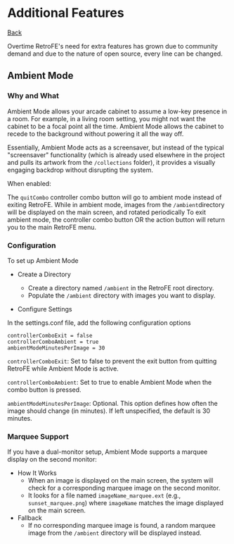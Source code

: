 # Additional Features
[Back](README.md)

Overtime RetroFE's need for extra features has grown due to community demand and due to the nature of open source, every line can be changed.

## Ambient Mode
### Why and What

Ambient Mode allows your arcade cabinet to assume a low-key presence in a room. For example, in a living room setting, you might not want the cabinet to be a focal point all the time. Ambient Mode allows the cabinet to recede to the background without powering it all the way off.

Essentially, Ambient Mode acts as a screensaver, but instead of the typical "screensaver" functionality (which is already used elsewhere in the project and pulls its artwork from the `/collections` folder), it provides a visually engaging backdrop without disrupting the system.

When enabled:

The `quitCombo` controller combo button will go to ambient mode instead of exiting RetroFE.
While in ambient mode, images from the `/ambient`directory will be displayed on the main screen, and rotated periodically
To exit ambient mode, the controller combo button OR the action button will return you to the main RetroFE menu.

### Configuration
To set up Ambient Mode

- Create a Directory
    - Create a directory named `/ambient` in the RetroFE root directory.
    - Populate the `/ambient` directory with images you want to display.


- Configure Settings

In the settings.conf file, add the following configuration options

```
controllerComboExit = false
controllerComboAmbient = true
ambientModeMinutesPerImage = 30
```

`controllerComboExit`: Set to false to prevent the exit button from quitting RetroFE while Ambient Mode is active.

`controllerComboAmbient`: Set to true to enable Ambient Mode when the combo button is pressed.

`ambientModeMinutesPerImage`: Optional. This option defines how often the image should change (in minutes). If left unspecified, the default is 30 minutes.

### Marquee Support
If you have a dual-monitor setup, Ambient Mode supports a marquee display on the second monitor:

- How It Works
    - When an image is displayed on the main screen, the system will check for a corresponding marquee image on the second monitor.
    - It looks for a file named `imageName_marquee.ext` (e.g., `sunset_marquee.png`) where `imageName` matches the image displayed on the main screen.
- Fallback
    - If no corresponding marquee image is found, a random marquee image from the `/ambient` directory will be displayed instead.